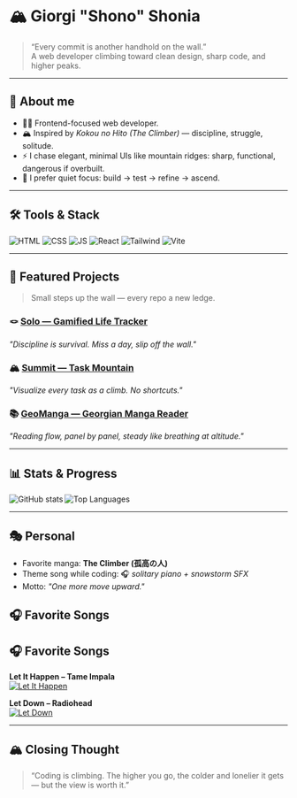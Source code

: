 <!--
  GitHub Profile README — "The Climber" inspired
  Dark minimalist, solitude + mountain aesthetics
-->

# 🏔️ Giorgi "Shono" Shonia  

> “Every commit is another handhold on the wall.”  
> A web developer climbing toward clean design, sharp code, and higher peaks.

---

## 🧗 About me
- 🧑‍💻 Frontend-focused web developer.  
- 🏔️ Inspired by *Kokou no Hito (The Climber)* — discipline, struggle, solitude.  
- ⚡ I chase elegant, minimal UIs like mountain ridges: sharp, functional, dangerous if overbuilt.  
- 🌲 I prefer quiet focus: build → test → refine → ascend.  

---

## 🛠️ Tools & Stack
![HTML](https://img.shields.io/badge/HTML5-111111?style=for-the-badge&logo=html5&logoColor=E34F26)
![CSS](https://img.shields.io/badge/CSS3-111111?style=for-the-badge&logo=css3&logoColor=1572B6)
![JS](https://img.shields.io/badge/JavaScript-111111?style=for-the-badge&logo=javascript&logoColor=F7DF1E)
![React](https://img.shields.io/badge/React-111111?style=for-the-badge&logo=react&logoColor=61DAFB)
![Tailwind](https://img.shields.io/badge/TailwindCSS-111111?style=for-the-badge&logo=tailwindcss&logoColor=38B2AC)
![Vite](https://img.shields.io/badge/Vite-111111?style=for-the-badge&logo=vite&logoColor=646CFF)

---

## 🧾 Featured Projects
> Small steps up the wall — every repo a new ledge.  

### 🪢 [Solo — Gamified Life Tracker](https://github.com/USERNAME/solo)  
*"Discipline is survival. Miss a day, slip off the wall."*

### 🏔️ [Summit — Task Mountain](https://github.com/USERNAME/summit)  
*"Visualize every task as a climb. No shortcuts."*

### 📚 [GeoManga — Georgian Manga Reader](https://github.com/USERNAME/geomanga)  
*"Reading flow, panel by panel, steady like breathing at altitude."*

---

## 📊 Stats & Progress
<img align="left" alt="GitHub stats" src="https://github-readme-stats.vercel.app/api?username=shono15&show_icons=true&hide_border=true&theme=dark&bg_color=111111&icon_color=6bb6ff&title_color=6bb6ff&text_color=c0c0c0" />
<img alt="Top Languages" src="https://github-readme-stats.vercel.app/api/top-langs/?username=shono15&layout=compact&hide_border=true&theme=dark&bg_color=111111&title_color=6bb6ff&text_color=c0c0c0" />

<br clear="left"/>

---

## 🎭 Personal
- Favorite manga: **The Climber (孤高の人)**  
- Theme song while coding: 🎧 *solitary piano + snowstorm SFX*  
- Motto: _"One more move upward."_  


## 🎧 Favorite Songs  

## 🎧 Favorite Songs  

**Let It Happen – Tame Impala**  
[![Let It Happen](https://i.scdn.co/image/ab67616d0000b27397a7481e40e01f88e8a9f6c7)](https://open.spotify.com/track/6K4t31amVTZDgR3sKmwUJJ)

**Let Down – Radiohead**  
[![Let Down](https://i.scdn.co/image/ab67616d0000b2735b6a229fd5a465a13e2b0b52)](https://open.spotify.com/track/3SVAN3BRByDmHOhKyIDxfC)

---

## 🏔️ Closing Thought
> “Coding is climbing. The higher you go, the colder and lonelier it gets — but the view is worth it.”
